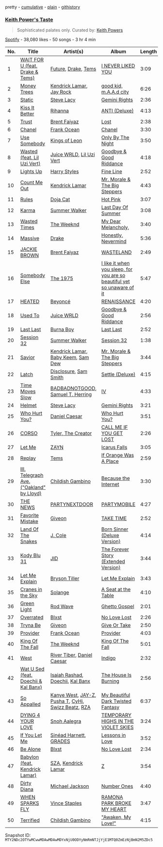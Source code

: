pretty - [cumulative](/playlists/cumulative/37i9dQZF1DXaWQ9H258ygx.md) - [plain](/playlists/plain/37i9dQZF1DXaWQ9H258ygx) - [githistory](https://github.githistory.xyz/mackorone/spotify-playlist-archive/blob/main/playlists/plain/37i9dQZF1DXaWQ9H258ygx)

### [Keith Power's Taste](https://open.spotify.com/playlist/37i9dQZF1DXaWQ9H258ygx)

> Sophisticated palates only\. Curated by: <a href="https://www.instagram.com/keithpowers/">Keith Powers</a>

[Spotify](https://open.spotify.com/user/spotify) - 38,080 likes - 50 songs - 3 hr 4 min

| No. | Title | Artist(s) | Album | Length |
|---|---|---|---|---|
| 1 | [WAIT FOR U \(feat\. Drake & Tems\)](https://open.spotify.com/track/59nOXPmaKlBfGMDeOVGrIK) | [Future](https://open.spotify.com/artist/1RyvyyTE3xzB2ZywiAwp0i), [Drake](https://open.spotify.com/artist/3TVXtAsR1Inumwj472S9r4), [Tems](https://open.spotify.com/artist/687cZJR45JO7jhk1LHIbgq) | [I NEVER LIKED YOU](https://open.spotify.com/album/6tE9Dnp2zInFij4jKssysL) | 3:09 |
| 2 | [Money Trees](https://open.spotify.com/track/2HbKqm4o0w5wEeEFXm2sD4) | [Kendrick Lamar](https://open.spotify.com/artist/2YZyLoL8N0Wb9xBt1NhZWg), [Jay Rock](https://open.spotify.com/artist/28ExwzUQsvgJooOI0X1mr3) | [good kid, m.A.A.d city](https://open.spotify.com/album/6PBZN8cbwkqm1ERj2BGXJ1) | 6:26 |
| 3 | [Static](https://open.spotify.com/track/4OmfWzukSVD140NiAIEjem) | [Steve Lacy](https://open.spotify.com/artist/57vWImR43h4CaDao012Ofp) | [Gemini Rights](https://open.spotify.com/album/3Ks0eeH0GWpY4AU20D5HPD) | 2:36 |
| 4 | [Kiss It Better](https://open.spotify.com/track/0UHB9METy4VCXNgkcGqHqS) | [Rihanna](https://open.spotify.com/artist/5pKCCKE2ajJHZ9KAiaK11H) | [ANTI \(Deluxe\)](https://open.spotify.com/album/4UlGauD7ROb3YbVOFMgW5u) | 4:13 |
| 5 | [Trust](https://open.spotify.com/track/0oufSLnKQDoBFX5mgkDCgR) | [Brent Faiyaz](https://open.spotify.com/artist/3tlXnStJ1fFhdScmQeLpuG) | [Lost](https://open.spotify.com/album/03nFfkhtHqQZZqprep3G6r) | 2:38 |
| 6 | [Chanel](https://open.spotify.com/track/6Nle9hKrkL1wQpwNfEkxjh) | [Frank Ocean](https://open.spotify.com/artist/2h93pZq0e7k5yf4dywlkpM) | [Chanel](https://open.spotify.com/album/6OGzmhzHcjf0uN9j7dYvZH) | 3:30 |
| 7 | [Use Somebody](https://open.spotify.com/track/5VGlqQANWDKJFl0MBG3sg2) | [Kings of Leon](https://open.spotify.com/artist/2qk9voo8llSGYcZ6xrBzKx) | [Only By The Night](https://open.spotify.com/album/5CZR6ljD0x9fTiS4mh9wMp) | 3:50 |
| 8 | [Wasted \(feat\. Lil Uzi Vert\)](https://open.spotify.com/track/1a7WZZZH7LzyvorhpOJFTe) | [Juice WRLD](https://open.spotify.com/artist/4MCBfE4596Uoi2O4DtmEMz), [Lil Uzi Vert](https://open.spotify.com/artist/4O15NlyKLIASxsJ0PrXPfz) | [Goodbye & Good Riddance](https://open.spotify.com/album/6tkjU4Umpo79wwkgPMV3nZ) | 4:18 |
| 9 | [Lights Up](https://open.spotify.com/track/4jAIqgrPjKLTY9Gbez25Qb) | [Harry Styles](https://open.spotify.com/artist/6KImCVD70vtIoJWnq6nGn3) | [Fine Line](https://open.spotify.com/album/7xV2TzoaVc0ycW7fwBwAml) | 2:52 |
| 10 | [Count Me Out](https://open.spotify.com/track/6BU1RZexmvJcBjgagVVt3M) | [Kendrick Lamar](https://open.spotify.com/artist/2YZyLoL8N0Wb9xBt1NhZWg) | [Mr\. Morale & The Big Steppers](https://open.spotify.com/album/79ONNoS4M9tfIA1mYLBYVX) | 4:43 |
| 11 | [Rules](https://open.spotify.com/track/1TMWcbxL5YF8rKsFHv5hAP) | [Doja Cat](https://open.spotify.com/artist/5cj0lLjcoR7YOSnhnX0Po5) | [Hot Pink](https://open.spotify.com/album/1MmVkhiwTH0BkNOU3nw5d3) | 3:07 |
| 12 | [Karma](https://open.spotify.com/track/2Fyjjpg03fn7n5cj0Qm380) | [Summer Walker](https://open.spotify.com/artist/57LYzLEk2LcFghVwuWbcuS) | [Last Day Of Summer](https://open.spotify.com/album/4hTM8jZ8DCCqglmZUDMSPz) | 3:08 |
| 13 | [Wasted Times](https://open.spotify.com/track/7DKS0rX27cCEPsK0R6tFWS) | [The Weeknd](https://open.spotify.com/artist/1Xyo4u8uXC1ZmMpatF05PJ) | [My Dear Melancholy,](https://open.spotify.com/album/4qZBW3f2Q8y0k1A84d4iAO) | 3:40 |
| 14 | [Massive](https://open.spotify.com/track/28JBD8p18xNuOfyV7Cotdn) | [Drake](https://open.spotify.com/artist/3TVXtAsR1Inumwj472S9r4) | [Honestly, Nevermind](https://open.spotify.com/album/3cf4iSSKd8ffTncbtKljXw) | 5:36 |
| 15 | [JACKIE BROWN](https://open.spotify.com/track/2IlT65thKQQw248mhk2PjQ) | [Brent Faiyaz](https://open.spotify.com/artist/3tlXnStJ1fFhdScmQeLpuG) | [WASTELAND](https://open.spotify.com/album/0PHMNbcgHfzSUALlfk7wGg) | 2:49 |
| 16 | [Somebody Else](https://open.spotify.com/track/5hc71nKsUgtwQ3z52KEKQk) | [The 1975](https://open.spotify.com/artist/3mIj9lX2MWuHmhNCA7LSCW) | [I like it when you sleep, for you are so beautiful yet so unaware of it](https://open.spotify.com/album/1JFmNyVPdBF1ECvv4fhpW4) | 5:47 |
| 17 | [HEATED](https://open.spotify.com/track/1w7cgGZR86yWz1pA2puVJD) | [Beyoncé](https://open.spotify.com/artist/6vWDO969PvNqNYHIOW5v0m) | [RENAISSANCE](https://open.spotify.com/album/6FJxoadUE4JNVwWHghBwnb) | 4:20 |
| 18 | [Used To](https://open.spotify.com/track/0WZFN4E8HrmGUU0EMyKQ8c) | [Juice WRLD](https://open.spotify.com/artist/4MCBfE4596Uoi2O4DtmEMz) | [Goodbye & Good Riddance](https://open.spotify.com/album/6tkjU4Umpo79wwkgPMV3nZ) | 2:56 |
| 19 | [Last Last](https://open.spotify.com/track/2PDgArI0p7UkeYgXWuqpmh) | [Burna Boy](https://open.spotify.com/artist/3wcj11K77LjEY1PkEazffa) | [Last Last](https://open.spotify.com/album/6aWJgsbvVPQR2HgPztf4qe) | 2:52 |
| 20 | [Session 32](https://open.spotify.com/track/2ktg2oZDyFAX3iY1QNkXl5) | [Summer Walker](https://open.spotify.com/artist/57LYzLEk2LcFghVwuWbcuS) | [Session 32](https://open.spotify.com/album/1q6DMLVcuKBfYpfJ1KWtKh) | 1:38 |
| 21 | [Savior](https://open.spotify.com/track/3drdWsJKiVCSQ2gKhd9BDT) | [Kendrick Lamar](https://open.spotify.com/artist/2YZyLoL8N0Wb9xBt1NhZWg), [Baby Keem](https://open.spotify.com/artist/5SXuuuRpukkTvsLuUknva1), [Sam Dew](https://open.spotify.com/artist/1SIw8nXWjvAKeb6Dhh85cz) | [Mr\. Morale & The Big Steppers](https://open.spotify.com/album/79ONNoS4M9tfIA1mYLBYVX) | 3:44 |
| 22 | [Latch](https://open.spotify.com/track/1DunhgeZSEgWiIYbHqXl0c) | [Disclosure](https://open.spotify.com/artist/6nS5roXSAGhTGr34W6n7Et), [Sam Smith](https://open.spotify.com/artist/2wY79sveU1sp5g7SokKOiI) | [Settle \(Deluxe\)](https://open.spotify.com/album/1lM5IfaqcIsXd6UCV3aDSs) | 4:15 |
| 23 | [Time Moves Slow](https://open.spotify.com/track/1IqF5PUDUnaykHLs0RWbDO) | [BADBADNOTGOOD](https://open.spotify.com/artist/65dGLGjkw3UbddUg2GKQoZ), [Samuel T\. Herring](https://open.spotify.com/artist/6K4I1MPd7m8IztUdtrF4YU) | [IV](https://open.spotify.com/album/5wAGlQICfKYQfaBppnUbmP) | 4:33 |
| 24 | [Helmet](https://open.spotify.com/track/0DmkBOGgEWMbUJlL6VwwF2) | [Steve Lacy](https://open.spotify.com/artist/57vWImR43h4CaDao012Ofp) | [Gemini Rights](https://open.spotify.com/album/3Ks0eeH0GWpY4AU20D5HPD) | 3:21 |
| 25 | [Who Hurt You?](https://open.spotify.com/track/23c9gmiiv7RCu7twft0Mym) | [Daniel Caesar](https://open.spotify.com/artist/20wkVLutqVOYrc0kxFs7rA) | [Who Hurt You?](https://open.spotify.com/album/15M9pZ8gsdoN67yLjyQ039) | 3:51 |
| 26 | [CORSO](https://open.spotify.com/track/46oHvXwpEZOFX518we1nJD) | [Tyler, The Creator](https://open.spotify.com/artist/4V8LLVI7PbaPR0K2TGSxFF) | [CALL ME IF YOU GET LOST](https://open.spotify.com/album/45ba6QAtNrdv6Ke4MFOKk9) | 2:26 |
| 27 | [Let Me](https://open.spotify.com/track/2cEmWBBlCfR9wWrY9JmTyt) | [ZAYN](https://open.spotify.com/artist/5ZsFI1h6hIdQRw2ti0hz81) | [Icarus Falls](https://open.spotify.com/album/1DF9B2hfwX4EdgEFwGcRwh) | 3:05 |
| 28 | [Replay](https://open.spotify.com/track/2dFqK2ZkYB9Xc47gr3xXWl) | [Tems](https://open.spotify.com/artist/687cZJR45JO7jhk1LHIbgq) | [If Orange Was A Place](https://open.spotify.com/album/0x2ntwkM3GoLVAPjAOPrWv) | 2:59 |
| 29 | [III\. Telegraph Ave\. \("Oakland" by Lloyd\)](https://open.spotify.com/track/3hyyG3Rm7DdmDwG2ZHfxFR) | [Childish Gambino](https://open.spotify.com/artist/73sIBHcqh3Z3NyqHKZ7FOL) | [Because the Internet](https://open.spotify.com/album/62yjWIhnATHxPqGbgC9Lqr) | 3:30 |
| 30 | [THE NEWS](https://open.spotify.com/track/4SINLKyKC7s6RAWKGB7mMt) | [PARTYNEXTDOOR](https://open.spotify.com/artist/2HPaUgqeutzr3jx5a9WyDV) | [PARTYMOBILE](https://open.spotify.com/album/3XlxfDJEXSDdMFWh1hsg16) | 4:27 |
| 31 | [Favorite Mistake](https://open.spotify.com/track/4rHIfYRQw6ittRQXAlurk0) | [Giveon](https://open.spotify.com/artist/4fxd5Ee7UefO4CUXgwJ7IP) | [TAKE TIME](https://open.spotify.com/album/1zHR48K6XtWYm6bhrw4J6C) | 2:52 |
| 32 | [Land Of The Snakes](https://open.spotify.com/track/0hW72l6tZgSY7Od2OUVDIC) | [J\. Cole](https://open.spotify.com/artist/6l3HvQ5sa6mXTsMTB19rO5) | [Born Sinner \(Deluxe Version\)](https://open.spotify.com/album/5FP9keIJnlSCKnkdVOf623) | 4:14 |
| 33 | [Kody Blu 31](https://open.spotify.com/track/6ZGoFntcQUWTPGGQPQmecY) | [JID](https://open.spotify.com/artist/6U3ybJ9UHNKEdsH7ktGBZ7) | [The Forever Story \(Extended Version\)](https://open.spotify.com/album/4rJDCELWL0fjdmN9Gn4f4g) | 3:44 |
| 34 | [Let Me Explain](https://open.spotify.com/track/1trZGMI2CGyVT44STkpCoN) | [Bryson Tiller](https://open.spotify.com/artist/2EMAnMvWE2eb56ToJVfCWs) | [Let Me Explain](https://open.spotify.com/album/3BjVNKsPNcmSGG5n4bHNUq) | 3:43 |
| 35 | [Cranes in the Sky](https://open.spotify.com/track/48EjSdYh8wz2gBxxqzrsLe) | [Solange](https://open.spotify.com/artist/2auiVi8sUZo17dLy1HwrTU) | [A Seat at the Table](https://open.spotify.com/album/3Yko2SxDk4hc6fncIBQlcM) | 4:10 |
| 36 | [Green Light](https://open.spotify.com/track/4n7c4QoSavoKz7qLitbQbD) | [Rod Wave](https://open.spotify.com/artist/45TgXXqMDdF8BkjA83OM7z) | [Ghetto Gospel](https://open.spotify.com/album/1ft5RivOWEdZT3nfqThV7K) | 2:01 |
| 37 | [Overrated](https://open.spotify.com/track/6Fc9IYSkbmVwv4dlzn8hJb) | [Blxst](https://open.spotify.com/artist/4qXC0i02bSFstECuXP2ZpL) | [No Love Lost](https://open.spotify.com/album/0pwGvLOBpgIgFlrQVSRqh9) | 2:26 |
| 38 | [Tryna Be](https://open.spotify.com/track/0h1ednFFd4xK5SCO8mXNOe) | [Giveon](https://open.spotify.com/artist/4fxd5Ee7UefO4CUXgwJ7IP) | [Give Or Take](https://open.spotify.com/album/64LkgCfNbLqjclQYCTid8L) | 2:50 |
| 39 | [Provider](https://open.spotify.com/track/6R6ihJhRbgu7JxJKIbW57w) | [Frank Ocean](https://open.spotify.com/artist/2h93pZq0e7k5yf4dywlkpM) | [Provider](https://open.spotify.com/album/7uSaHPXSYaRB3FxLOmatG9) | 4:03 |
| 40 | [King Of The Fall](https://open.spotify.com/track/7o3Mcis1uKcYDuuJD1W0Rm) | [The Weeknd](https://open.spotify.com/artist/1Xyo4u8uXC1ZmMpatF05PJ) | [King Of The Fall](https://open.spotify.com/album/5ELWxtRpadxkLUUvbzpiZO) | 5:01 |
| 41 | [West](https://open.spotify.com/track/2R5GzHdM4xdA8HNLIF8lOY) | [River Tiber](https://open.spotify.com/artist/1FHDMgGdmIP4IsoFkAwbS0), [Daniel Caesar](https://open.spotify.com/artist/20wkVLutqVOYrc0kxFs7rA) | [Indigo](https://open.spotify.com/album/7H23XdhKb4H4mSCRd6gpwU) | 2:32 |
| 42 | [Wat U Sed \(feat\. Doechii & Kal Banx\)](https://open.spotify.com/track/0VYchQkqpeEyh95D1pWqy2) | [Isaiah Rashad](https://open.spotify.com/artist/6aaMZ3fcfLv4tEbmY7bjRM), [Doechii](https://open.spotify.com/artist/4E2rKHVDssGJm2SCDOMMJB), [Kal Banx](https://open.spotify.com/artist/2TYRz7cFNZNPLUWRijsJNL) | [The House Is Burning](https://open.spotify.com/album/6TQ8nqw43uUOWu7Yqp58ko) | 2:56 |
| 43 | [So Appalled](https://open.spotify.com/track/6K07Ahf6V7CAQn0ikrOztl) | [Kanye West](https://open.spotify.com/artist/5K4W6rqBFWDnAN6FQUkS6x), [JAY\-Z](https://open.spotify.com/artist/3nFkdlSjzX9mRTtwJOzDYB), [Pusha T](https://open.spotify.com/artist/0ONHkAv9pCAFxb0zJwDNTy), [CyHi](https://open.spotify.com/artist/18HVMQsV3tINaTyzT5UIjH), [Swizz Beatz](https://open.spotify.com/artist/2cADQgiLMjNhbsfeN52Bf3), [RZA](https://open.spotify.com/artist/4iCwCMnqsNZ6atvRiADgtn) | [My Beautiful Dark Twisted Fantasy](https://open.spotify.com/album/20r762YmB5HeofjMCiPMLv) | 6:37 |
| 44 | [DYING 4 YOUR LOVE](https://open.spotify.com/track/1Yx1TbWg1zbl6gQ3SCOFCN) | [Snoh Aalegra](https://open.spotify.com/artist/1A9o3Ljt67pFZ89YtPPL5X) | [TEMPORARY HIGHS IN THE VIOLET SKIES](https://open.spotify.com/album/57ttk3xzHMWLr6CGrEa8F3) | 3:24 |
| 45 | [If You Let Me](https://open.spotify.com/track/6F428UUtHqMwxwOtDajrDZ) | [Sinéad Harnett](https://open.spotify.com/artist/6tUJpYN2aYiXbzAcg0pIOo), [GRADES](https://open.spotify.com/artist/5xtS6AoBUHhaAhxC1JN3PY) | [Lessons in Love](https://open.spotify.com/album/17MS1oITaC8VbYmtpXplMV) | 3:52 |
| 46 | [Be Alone](https://open.spotify.com/track/7tjtWVu8RsshzPxQm8oT3y) | [Blxst](https://open.spotify.com/artist/4qXC0i02bSFstECuXP2ZpL) | [No Love Lost](https://open.spotify.com/album/0pwGvLOBpgIgFlrQVSRqh9) | 2:34 |
| 47 | [Babylon \(feat\. Kendrick Lamar\)](https://open.spotify.com/track/6Aj2H0Z0v0JgnSfPEwCgW0) | [SZA](https://open.spotify.com/artist/7tYKF4w9nC0nq9CsPZTHyP), [Kendrick Lamar](https://open.spotify.com/artist/2YZyLoL8N0Wb9xBt1NhZWg) | [Z](https://open.spotify.com/album/2qCyMMQ785sPH4Yx25GQZ8) | 3:54 |
| 48 | [Dirty Diana](https://open.spotify.com/track/6JZYMxvcoeLD4IifJPvDux) | [Michael Jackson](https://open.spotify.com/artist/3fMbdgg4jU18AjLCKBhRSm) | [Number Ones](https://open.spotify.com/album/1jcYwZsN7JEve9xsq9BuUX) | 4:40 |
| 49 | [WHEN SPARKS FLY](https://open.spotify.com/track/1jhdCONafFj1hzJsPvZx27) | [Vince Staples](https://open.spotify.com/artist/68kEuyFKyqrdQQLLsmiatm) | [RAMONA PARK BROKE MY HEART](https://open.spotify.com/album/2G549zeda2XNICgLmU0pNW) | 3:47 |
| 50 | [Terrified](https://open.spotify.com/track/6UKb1qcw5jqmoVeln2i3ZL) | [Childish Gambino](https://open.spotify.com/artist/73sIBHcqh3Z3NyqHKZ7FOL) | ["Awaken, My Love!"](https://open.spotify.com/album/7caGY3YPOchIO8xLvTKWN4) | 4:15 |

Snapshot ID: `MTY2NDc2OTYwMCwwMDAwMDAwMDYxNjU0ODYyNmRmNTJjYjE1MTQ0ZmEzNjBmN2M5ZDc5`
